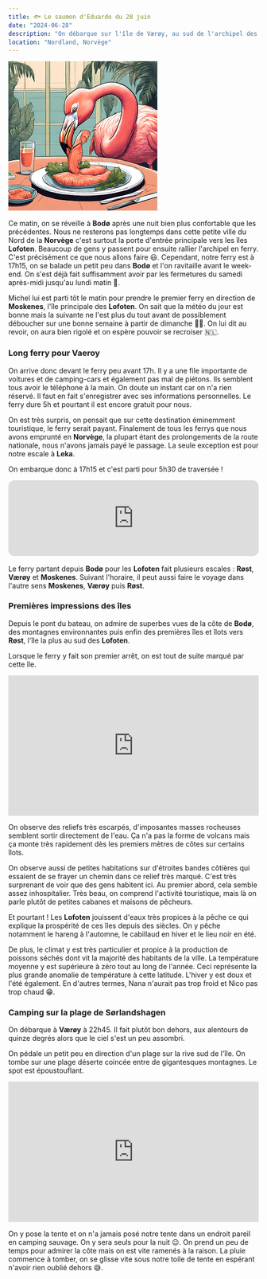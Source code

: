 ```yaml
---
title: 🐟 Le saumon d'Eduardo du 28 juin
date: "2024-06-28"
description: "On débarque sur l'île de Værøy, au sud de l'archipel des Lofoten !"
location: "Nordland, Norvège"
---
```


![Saumon d'Eduardo](../saumon_eduardo.png)

Ce matin, on se réveille à **Bodø** après une nuit bien plus confortable que les précédentes. Nous ne resterons pas longtemps dans cette petite ville du Nord de la **Norvège** c'est surtout la porte d'entrée principale vers les îles **Lofoten**. Beaucoup de gens y passent pour ensuite rallier l'archipel en ferry. C'est précisément ce que nous allons faire 😃. Cependant, notre ferry est à 17h15, on se balade un petit peu dans **Bodø** et l'on ravitaille avant le week-end. On s'est déjà fait suffisamment avoir par les fermetures du samedi après-midi jusqu'au lundi matin 😬.

Michel lui est parti tôt le matin pour prendre le premier ferry en direction de **Moskenes**, l'île principale des **Lofoten**. On sait que la météo du jour est bonne mais la suivante ne l'est plus du tout avant de possiblement déboucher sur une bonne semaine à partir de dimanche 🤞🏼. On lui dit au revoir, on aura bien rigolé et on espère pouvoir se recroiser 🇳🇱.

### Long ferry pour Vaeroy

On arrive donc devant le ferry peu avant 17h. Il y a une file importante de voitures et de camping-cars et également pas mal de piétons. Ils semblent tous avoir le téléphone à la main. On doute un instant car on n'a rien réservé. Il faut en fait s'enregistrer avec ses informations personnelles. Le ferry dure 5h et pourtant il est encore gratuit pour nous.

On est très surpris, on pensait que sur cette destination éminemment touristique, le ferry serait payant. Finalement de tous les ferrys que nous avons emprunté en **Norvège**, la plupart étant des prolongements de la route nationale, nous n'avons jamais payé le passage. La seule exception est pour notre escale à **Leka**.

On embarque donc à 17h15 et c'est parti pour 5h30 de traversée !

<iframe style="border-radius:12px" src="https://open.spotify.com/embed/track/7rSERmjAT38lC5QhJ8hnQc?utm_source=generator" width="100%" height="152" frameBorder="0" allow="autoplay; clipboard-write; encrypted-media; picture-in-picture" loading="lazy"></iframe>

Le ferry partant depuis **Bodø** pour les **Lofoten** fait plusieurs escales : **Røst**, **Værøy** et **Moskenes**. Suivant l'horaire, il peut aussi faire le voyage dans l'autre sens **Moskenes**, **Værøy** puis **Røst**.

### Premières impressions des îles

Depuis le pont du bateau, on admire de superbes vues de la côte de **Bodø**, des montagnes environnantes puis enfin des premières îles et îlots vers **Røst**, l'île la plus au sud des **Lofoten**.

Lorsque le ferry y fait son premier arrêt, on est tout de suite marqué par cette île.

<div style="width: 100%; height: 0; position: relative; padding-bottom: 56%;"><iframe src="https://giphy.com/embed/QUENDfi6DEMLzQ0CKt" style="top: 0; left: 0; width: 100%; height: 100%; position: absolute; border: 0;" allowfullscreen scrolling="no" allow="encrypted-media;" class="giphy-embed"></iframe></div>

On observe des reliefs très escarpés, d'imposantes masses rocheuses semblent sortir directement de l'eau. Ça n'a pas la forme de volcans mais ça monte très rapidement dès les premiers mètres de côtes sur certains îlots.

On observe aussi de petites habitations sur d'étroites bandes côtières qui essaient de se frayer un chemin dans ce relief très marqué. C'est très surprenant de voir que des gens habitent ici. Au premier abord, cela semble assez inhospitalier. Très beau, on comprend l'activité touristique, mais là on parle plutôt de petites cabanes et maisons de pêcheurs.

Et pourtant ! Les **Lofoten** jouissent d'eaux très propices à la pêche ce qui explique la prospérité de ces îles depuis des siècles. On y pêche notamment le hareng à l'automne, le cabillaud en hiver et le lieu noir en été.

De plus, le climat y est très particulier et propice à la production de poissons séchés dont vit la majorité des habitants de la ville. La température moyenne y est supérieure à zéro tout au long de l'année. Ceci représente la plus grande anomalie de température à cette latitude. L'hiver y est doux et l'été également. En d'autres termes, Nana n'aurait pas trop froid et Nico pas trop chaud 😁.

### Camping sur la plage de Sørlandshagen

On débarque à **Værøy** à 22h45. Il fait plutôt bon dehors, aux alentours de quinze degrés alors que le ciel s'est un peu assombri.

On pédale un petit peu en direction d'un plage sur la rive sud de l'île. On tombe sur une plage déserte coincée entre de gigantesques montagnes. Le spot est époustouflant.

<div style="width: 100%; height: 0; position: relative; padding-bottom: 56%;"><iframe src="https://giphy.com/embed/3ohjUZWeAFKLIK9wDS" style="top: 0; left: 0; width: 100%; height: 100%; position: absolute; border: 0;" allowfullscreen scrolling="no" allow="encrypted-media;" class="giphy-embed"></iframe></div> 
 
On y pose la tente et on n'a jamais posé notre tente dans un endroit pareil en camping sauvage. On y sera seuls pour la nuit 😉. On prend un peu de temps pour admirer la côte mais on est vite ramenés à la raison. La pluie commence à tomber, on se glisse vite sous notre toile de tente en espérant n'avoir rien oublié dehors 😅.
